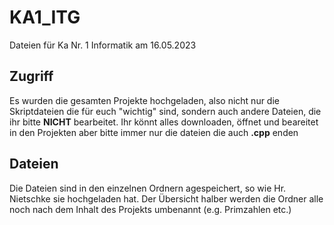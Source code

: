<h1>KA1_ITG</h1>
Dateien für Ka Nr. 1 Informatik am 16.05.2023


<h2> Zugriff </h2>
Es wurden die gesamten Projekte hochgeladen, also nicht nur die Skriptdateien die für euch "wichtig" sind, sondern auch andere Dateien, die ihr bitte <b>NICHT</b> bearbeitet. Ihr könnt alles downloaden, öffnet und beareitet in den Projekten aber bitte immer nur die dateien die auch <b>.cpp</b> enden
<h2> Dateien </h2>
<p> Die Dateien sind in den einzelnen Ordnern agespeichert, so wie Hr. Nietschke sie hochgeladen hat. Der Übersicht halber werden die Ordner alle noch nach dem Inhalt des Projekts umbenannt (e.g. Primzahlen etc.)</p>
